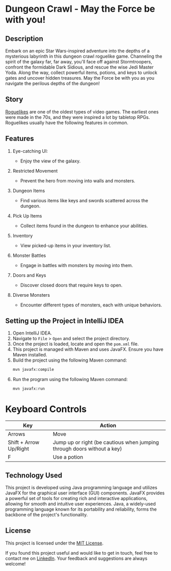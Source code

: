 # Dungeon Crawl - May the Force be with you!

## Description

Embark on an epic Star Wars-inspired adventure into the depths of a mysterious labyrinth in this dungeon crawl roguelike game. Channeling the spirit of the galaxy far, far away, you'll face off against Stormtroopers, confront the formidable Dark Sidious, and rescue the wise Jedi Master Yoda. Along the way, collect powerful items, potions, and keys to unlock gates and uncover hidden treasures. May the Force be with you as you navigate the perilous depths of the dungeon!

## Story

[Roguelikes](https://en.wikipedia.org/wiki/Roguelike) are one of the oldest
types of video games. The earliest ones were made in the 70s, and they were inspired
a lot by tabletop RPGs. Roguelikes usually have the following features in common.

## Features

1. Eye-catching UI:
   - Enjoy the view of the galaxy.

3. Restricted Movement
   - Prevent the hero from moving into walls and monsters.

4. Dungeon Items
   - Find various items like keys and swords scattered across the dungeon.

5. Pick Up Items
   - Collect items found in the dungeon to enhance your abilities.

6. Inventory
   - View picked-up items in your inventory list.

7. Monster Battles
   - Engage in battles with monsters by moving into them.

8. Doors and Keys
   - Discover closed doors that require keys to open.

9. Diverse Monsters
   - Encounter different types of monsters, each with unique behaviors.
  
## Setting up the Project in IntelliJ IDEA

1. Open IntelliJ IDEA.
2. Navigate to `File` > `Open` and select the project directory.
3. Once the project is loaded, locate and open the `pom.xml` file.
4. This project is managed with Maven and uses JavaFX. Ensure you have Maven installed.
5. Build the project using the following Maven command:
   ```bash
   mvn javafx:compile
6. Run the program using the following Maven command:
    ```bash
    mvn javafx:run

# Keyboard Controls

| Key | Action |
| ------ | ------ |
| Arrows | Move |
| Shift + Arrow Up/Right | Jump up or right (be cautious when jumping through doors without a key) |
| F | Use a potion |

## Technology Used

This project is developed using Java programming language and utilizes JavaFX for the graphical user interface (GUI) components. JavaFX provides a powerful set of tools for creating rich and interactive applications, allowing for smooth and intuitive user experiences. Java, a widely-used programming language known for its portability and reliability, forms the backbone of the project's functionality.

## License

This project is licensed under the [MIT License](https://opensource.org/licenses/MIT).

If you found this project useful and would like to get in touch, feel free to contact me on [LinkedIn](https://www.linkedin.com/in/igirb/). Your feedback and suggestions are always welcome!

